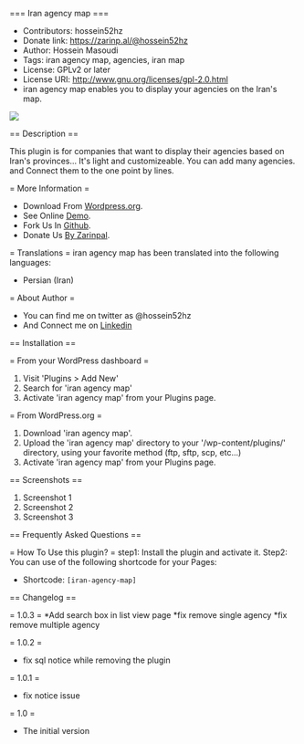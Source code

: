 === Iran agency map ===

*   Contributors: hossein52hz
*   Donate link: https://zarinp.al/@hossein52hz
*   Author: Hossein Masoudi
*   Tags: iran agency map, agencies, iran map
*   License: GPLv2 or later
*   License URI: http://www.gnu.org/licenses/gpl-2.0.html
*   iran agency map enables you to display your agencies on the Iran's map.

<img src="http://wpro.ir/imap/wp-content/uploads/2019/04/imap-screenshot.png">

== Description ==

This plugin is for companies that want to display their agencies based on Iran's provinces...
It's light and customizeable. You can add many agencies. and Connect them to the one point by lines.

= More Information =
*   Download From [Wordpress.org](https://wordpress.org/plugins/iran-agency-map).
*   See Online [Demo](http://wpro.ir/imap/?page_id=12).
*   Fork Us In [Github](https://github.com/Hossein52Hz/iran-agency-map).
*   Donate Us [By Zarinpal](https://zarinp.al/@hossein52hz).

= Translations =
iran agency map has been translated into the following languages:

*   Persian (Iran)



= About Author =

*   You can find me on twitter as @hossein52hz
*   And Connect me on [Linkedin](https://ir.linkedin.com/in/hossein52hz)

== Installation ==

= From your WordPress dashboard =

1. Visit 'Plugins > Add New'
2. Search for 'iran agency map'
3. Activate 'iran agency map' from your Plugins page.

= From WordPress.org =

1. Download 'iran agency map'.
2. Upload the 'iran agency map' directory to your '/wp-content/plugins/' directory, using your favorite method (ftp, sftp, scp, etc...)
3. Activate 'iran agency map' from your Plugins page.

== Screenshots ==

1. Screenshot 1
2. Screenshot 2
3. Screenshot 3

== Frequently Asked Questions ==

= How To Use this plugin? =
step1: Install the plugin and activate it.
Step2: You can use of the following shortcode for your Pages:

*   Shortcode:
`[iran-agency-map]`

== Changelog ==

= 1.0.3 =
*Add search box in list view page
*fix remove single agency
*fix remove multiple agency

= 1.0.2 =
* fix sql notice while removing the plugin

= 1.0.1 =
* fix notice issue

= 1.0 =
* The initial version